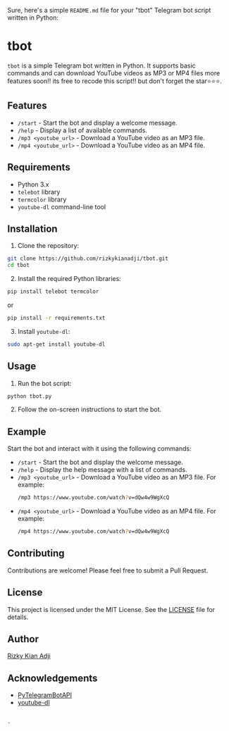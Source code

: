 Sure, here's a simple `README.md` file for your "tbot" Telegram bot script written in Python:

# tbot

`tbot` is a simple Telegram bot written in Python. It supports basic commands and can download YouTube videos as MP3 or MP4 files more features soon!! its free to recode this script!! but don't forget the star⭐⭐⭐.

## Features

- `/start` - Start the bot and display a welcome message.
- `/help` - Display a list of available commands.
- `/mp3 <youtube_url>` - Download a YouTube video as an MP3 file.
- `/mp4 <youtube_url>` - Download a YouTube video as an MP4 file.

## Requirements

- Python 3.x
- `telebot` library
- `termcolor` library
- `youtube-dl` command-line tool

## Installation

1. Clone the repository:

```sh
git clone https://github.com/rizkykianadji/tbot.git
cd tbot
```

2. Install the required Python libraries:

```sh
pip install telebot termcolor
```
or

```sh
pip install -r requirements.txt
```

3. Install `youtube-dl`:

```sh
sudo apt-get install youtube-dl
```

## Usage

1. Run the bot script:

```sh
python tbot.py
```

2. Follow the on-screen instructions to start the bot.

## Example

Start the bot and interact with it using the following commands:

- `/start` - Start the bot and display the welcome message.
- `/help` - Display the help message with a list of commands.
- `/mp3 <youtube_url>` - Download a YouTube video as an MP3 file. For example:
  ```sh
  /mp3 https://www.youtube.com/watch?v=dQw4w9WgXcQ
  ```
- `/mp4 <youtube_url>` - Download a YouTube video as an MP4 file. For example:
  ```sh
  /mp4 https://www.youtube.com/watch?v=dQw4w9WgXcQ
  ```

## Contributing

Contributions are welcome! Please feel free to submit a Pull Request.

## License

This project is licensed under the MIT License. See the [LICENSE](LICENSE) file for details.

## Author

[Rizky Kian Adji](https://github.com/rizkykianadji)

## Acknowledgements

- [PyTelegramBotAPI](https://github.com/eternnoir/pyTelegramBotAPI)
- [youtube-dl](https://github.com/ytdl-org/youtube-dl)
```

.
